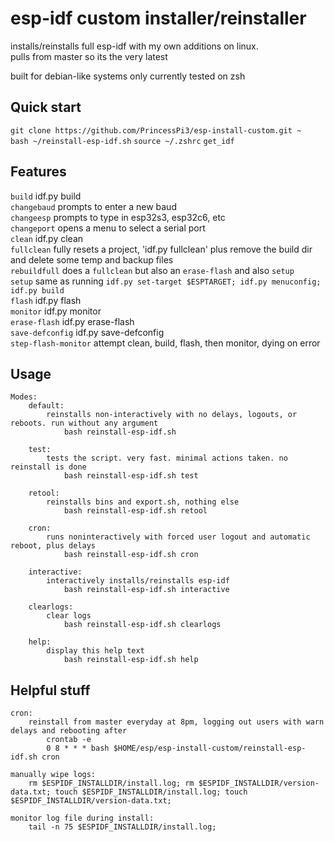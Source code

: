 # esp-idf custom installer/reinstaller
installs/reinstalls full esp-idf with my own additions on linux.  
pulls from master so its the very latest

built for debian-like systems
only currently tested on zsh

## Quick start
`git clone https://github.com/PrincessPi3/esp-install-custom.git ~`  
`bash ~/reinstall-esp-idf.sh`
`source ~/.zshrc`
`get_idf`

## Features
`build` idf.py build  
`changebaud` prompts to enter a new baud  
`changeesp` prompts to type in esp32s3, esp32c6, etc  
`changeport` opens a menu to select a serial port  
`clean` idf.py clean  
`fullclean` fully resets a project, 'idf.py fullclean' plus remove the build dir and delete some temp and backup files  
`rebuildfull` does a `fullclean` but also an `erase-flash` and also `setup`  
`setup` same as running `idf.py set-target $ESPTARGET; idf.py menuconfig; idf.py build`  
`flash` idf.py flash  
`monitor` idf.py monitor  
`erase-flash` idf.py erase-flash  
`save-defconfig` idf.py save-defconfig  
`step-flash-monitor` attempt clean, build, flash, then monitor, dying on error  

## Usage
```
Modes:
	default: 
		reinstalls non-interactively with no delays, logouts, or reboots. run without any argument
			bash reinstall-esp-idf.sh

	test:
		tests the script. very fast. minimal actions taken. no reinstall is done
			bash reinstall-esp-idf.sh test

	retool:
	    reinstalls bins and export.sh, nothing else
		    bash reinstall-esp-idf.sh retool

	cron:
		runs noninteractively with forced user logout and automatic reboot, plus delays
		    bash reinstall-esp-idf.sh cron

	interactive:
		interactively installs/reinstalls esp-idf
		    bash reinstall-esp-idf.sh interactive
    
	clearlogs:
		clear logs
			bash reinstall-esp-idf.sh clearlogs

    help:
        display this help text
            bash reinstall-esp-idf.sh help

```

## Helpful stuff
```
cron:
    reinstall from master everyday at 8pm, logging out users with warn delays and rebooting after
	    crontab -e
	    0 8 * * * bash $HOME/esp/esp-install-custom/reinstall-esp-idf.sh cron

manually wipe logs: 
	rm $ESPIDF_INSTALLDIR/install.log; rm $ESPIDF_INSTALLDIR/version-data.txt; touch $ESPIDF_INSTALLDIR/install.log; touch $ESPIDF_INSTALLDIR/version-data.txt;

monitor log file during install:
	tail -n 75 $ESPIDF_INSTALLDIR/install.log;
```